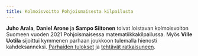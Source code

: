 ```yaml
---
title: Kolmoisvoitto Pohjoismaisesta kilpailusta
---
```


**Juho Arala**, **Daniel Arone** ja **Sampo Siitonen** toivat loistavan
kolmoisvoiton Suomeen vuoden 2021 Pohjoismaisessa
matematiikkakilpailussa. Myös **Ville Uotila** sijoittui kymmenen
parhaan joukkoon tulemalla hienosti kahdeksanneksi. [Parhaiden
tulokset](http://www.georgmohr.dk/nmcperm/res/2021.html) ja [tehtävät
ratkaisuneen](http://www.georgmohr.dk/nmcperm/probl/).
